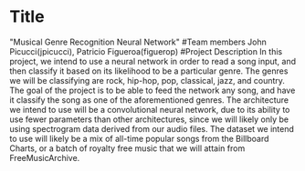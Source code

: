 # Title
"Musical Genre Recognition Neural Network"
#Team members
John Picucci(jpicucci), Patricio Figueroa(figuerop)
#Project Description
  In this project, we intend to use a neural network in order to read a song input, and then classify it based on its likelihood to be a particular genre. The genres we will be classifying are rock, hip-hop, pop, classical, jazz, and country. The goal of the project is to be able to feed the network any song, and have it classify the song as one of the aforementioned genres. The architecture we intend to use will be a convolutional neural network, due to its ability to use fewer parameters than other architectures, since we will likely only be using spectrogram data derived from our audio files. The dataset we intend to use will likely be a mix of all-time popular songs from the Billboard Charts, or a batch of royalty free music that we will attain from FreeMusicArchive. 
